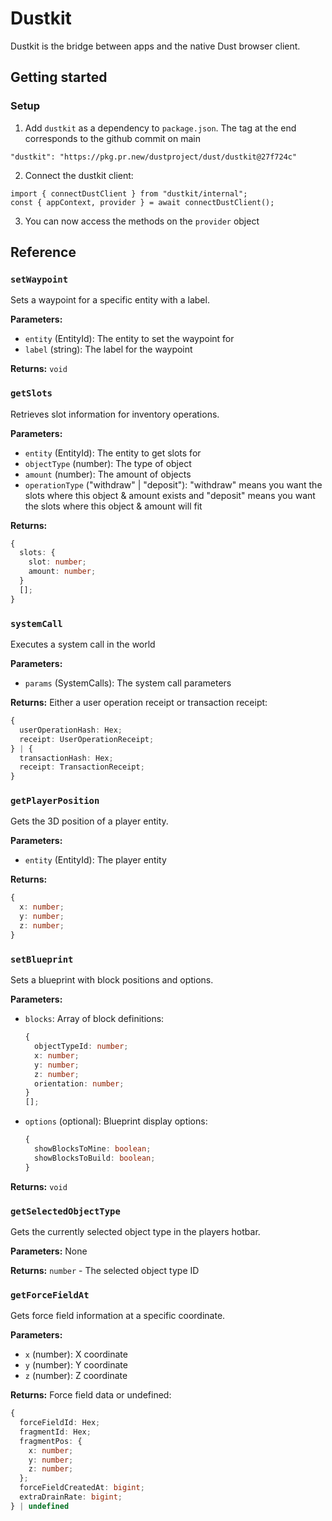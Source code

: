 # Dustkit

Dustkit is the bridge between apps and the native Dust browser client.

## Getting started

### Setup

1. Add `dustkit` as a dependency to `package.json`. The tag at the end corresponds to the github commit on main

```
"dustkit": "https://pkg.pr.new/dustproject/dust/dustkit@27f724c"
```

2. Connect the dustkit client:

```
import { connectDustClient } from "dustkit/internal";
const { appContext, provider } = await connectDustClient();
```

3. You can now access the methods on the `provider` object

## Reference

### `setWaypoint`

Sets a waypoint for a specific entity with a label.

**Parameters:**

- `entity` (EntityId): The entity to set the waypoint for
- `label` (string): The label for the waypoint

**Returns:** `void`

### `getSlots`

Retrieves slot information for inventory operations.

**Parameters:**

- `entity` (EntityId): The entity to get slots for
- `objectType` (number): The type of object
- `amount` (number): The amount of objects
- `operationType` ("withdraw" | "deposit"): "withdraw" means you want the slots where this object & amount exists and "deposit" means you want the slots where this object & amount will fit

**Returns:**

```typescript
{
  slots: {
    slot: number;
    amount: number;
  }
  [];
}
```

### `systemCall`

Executes a system call in the world

**Parameters:**

- `params` (SystemCalls): The system call parameters

**Returns:** Either a user operation receipt or transaction receipt:

```typescript
{
  userOperationHash: Hex;
  receipt: UserOperationReceipt;
} | {
  transactionHash: Hex;
  receipt: TransactionReceipt;
}
```

### `getPlayerPosition`

Gets the 3D position of a player entity.

**Parameters:**

- `entity` (EntityId): The player entity

**Returns:**

```typescript
{
  x: number;
  y: number;
  z: number;
}
```

### `setBlueprint`

Sets a blueprint with block positions and options.

**Parameters:**

- `blocks`: Array of block definitions:
  ```typescript
  {
    objectTypeId: number;
    x: number;
    y: number;
    z: number;
    orientation: number;
  }
  [];
  ```
- `options` (optional): Blueprint display options:
  ```typescript
  {
    showBlocksToMine: boolean;
    showBlocksToBuild: boolean;
  }
  ```

**Returns:** `void`

### `getSelectedObjectType`

Gets the currently selected object type in the players hotbar.

**Parameters:** None

**Returns:** `number` - The selected object type ID

### `getForceFieldAt`

Gets force field information at a specific coordinate.

**Parameters:**

- `x` (number): X coordinate
- `y` (number): Y coordinate
- `z` (number): Z coordinate

**Returns:** Force field data or undefined:

```typescript
{
  forceFieldId: Hex;
  fragmentId: Hex;
  fragmentPos: {
    x: number;
    y: number;
    z: number;
  };
  forceFieldCreatedAt: bigint;
  extraDrainRate: bigint;
} | undefined
```
